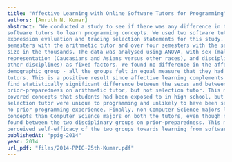```yaml
---
title: "Affective Learning with Online Software Tutors for Programming"
authors: [Amruth N. Kumar]
abstract: "We conducted a study to see if there was any difference in the affective learning of students who used
software tutors to learn programming concepts. We used two software tutors – on arithmetic
expression evaluation and tracing selection statements for this study. Data was collected over five
semesters with the arithmetic tutor and over four semesters with the selection tutor, yielding a sample
size in the thousands. The data was analysed using ANOVA, with sex (male versus female),
representation (Caucasians and Asians versus other races), and discipline (Computer Science versus
other disciplines) as fixed factors. We found no difference in the affective learning of any
demographic group - all the groups felt in equal measure that they had learned using the software
tutors. This is a positive result since affective learning complements cognitive learning. But, we did
find statistically significant difference between the sexes and between the representation groups on
prior-preparedness on arithmetic tutor, but not selection tutor. This may be because arithmetic tutor
covered concepts that students had been exposed to in high school, but the concepts covered by
selection tutor were unique to programming and unlikely to have been seen by students who had had
no prior programming experience. Finally, non-Computer Science majors learned significantly more
concepts than Computer Science majors on both the tutors, even though no significant difference was
found between the two disciplinary groups on prior-preparedness. This may allude to difference in
perceived self-efficacy of the two groups towards learning from software tutors."
publishedAt: "ppig-2014"
year: 2014
url_pdf: "files/2014-PPIG-25th-Kumar.pdf"
---
```

